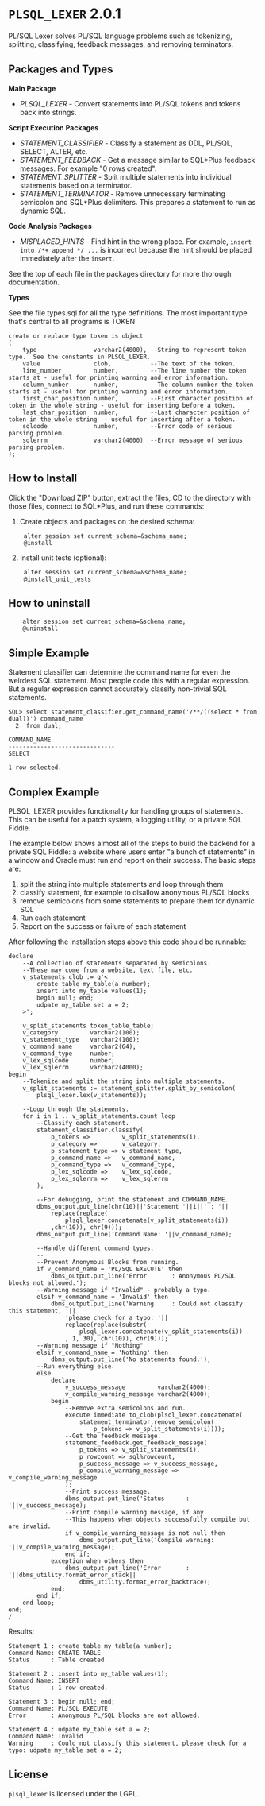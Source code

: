 `PLSQL_LEXER` 2.0.1
===================

PL/SQL Lexer solves PL/SQL language problems such as tokenizing, splitting, classifying, feedback messages, and removing terminators.

## Packages and Types

**Main Package**

 - *PLSQL_LEXER* - Convert statements into PL/SQL tokens and tokens back into strings.

**Script Execution Packages**

 - *STATEMENT_CLASSIFIER* - Classify a statement as DDL, PL/SQL, SELECT, ALTER, etc.
 - *STATEMENT_FEEDBACK* - Get a message similar to SQL*Plus feedback messages.  For example "0 rows created".
 - *STATEMENT_SPLITTER* - Split multiple statements into individual statements based on a terminator.
 - *STATEMENT_TERMINATOR* - Remove unnecessary terminating semicolon and SQL*Plus delimiters.  This prepares a statement to run as dynamic SQL.

**Code Analysis Packages**

 - *MISPLACED_HINTS* - Find hint in the wrong place.  For example, `insert into /*+ append */ ...` is incorrect because the hint should be placed immediately after the `insert`.

See the top of each file in the packages directory for more thorough documentation.

**Types**

See the file types.sql for all the type definitions.  The most important type that's central to all programs is TOKEN:

	create or replace type token is object
	(
		type                varchar2(4000), --String to represent token type.  See the constants in PLSQL_LEXER.
		value               clob,           --The text of the token.
		line_number         number,         --The line number the token starts at - useful for printing warning and error information.
		column_number       number,         --The column number the token starts at - useful for printing warning and error information.
		first_char_position number,         --First character position of token in the whole string - useful for inserting before a token.
		last_char_position  number,         --Last character position of token in the whole string  - useful for inserting after a token.
		sqlcode             number,         --Error code of serious parsing problem.
		sqlerrm             varchar2(4000)  --Error message of serious parsing problem.
	);

## How to Install

Click the "Download ZIP" button, extract the files, CD to the directory with those files, connect to SQL*Plus, and run these commands:

1. Create objects and packages on the desired schema:

        alter session set current_schema=&schema_name;
        @install

2. Install unit tests (optional):

        alter session set current_schema=&schema_name;
        @install_unit_tests

## How to uninstall

        alter session set current_schema=&schema_name;
        @uninstall

## Simple Example

Statement classifier can determine the command name for even the weirdest SQL
statement.  Most people code this with a regular expression.  But a regular
expression cannot accurately classify non-trivial SQL statements.

	SQL> select statement_classifier.get_command_name('/**/((select * from dual))') command_name
	  2  from dual;

	COMMAND_NAME
	------------------------------
	SELECT

	1 row selected.

## Complex Example

PLSQL_LEXER provides functionality for handling groups of statements.  This can
be useful for a patch system, a logging utility, or a private SQL Fiddle.

The example below shows almost all of the steps to build the backend for a
private SQL Fiddle: a website where users enter "a bunch of statements" in a
window and Oracle must run and report on their success.  The basic steps are:

1. split the string into multiple statements and loop through them
2. classify statement, for example to disallow anonymous PL/SQL blocks
3. remove semicolons from some statements to prepare them for dynamic SQL
4. Run each statement
5. Report on the success or failure of each statement

After following the installation steps above this code should be runnable:

	declare
		--A collection of statements separated by semicolons.
		--These may come from a website, text file, etc.
		v_statements clob := q'<
			create table my_table(a number);
			insert into my_table values(1);
			begin null; end;
			udpate my_table set a = 2;
		>';

		v_split_statements token_table_table;
		v_category         varchar2(100);
		v_statement_type   varchar2(100);
		v_command_name     varchar2(64);
		v_command_type     number;
		v_lex_sqlcode      number;
		v_lex_sqlerrm      varchar2(4000);
	begin
		--Tokenize and split the string into multiple statements.
		v_split_statements := statement_splitter.split_by_semicolon(
			plsql_lexer.lex(v_statements));

		--Loop through the statements.
		for i in 1 .. v_split_statements.count loop
			--Classify each statement.
			statement_classifier.classify(
				p_tokens =>         v_split_statements(i),
				p_category =>       v_category,
				p_statement_type => v_statement_type,
				p_command_name =>   v_command_name,
				p_command_type =>   v_command_type,
				p_lex_sqlcode =>    v_lex_sqlcode,
				p_lex_sqlerrm =>    v_lex_sqlerrm
			);

			--For debugging, print the statement and COMMAND_NAME.
			dbms_output.put_line(chr(10)||'Statement '||i||' : '||
				replace(replace(
					plsql_lexer.concatenate(v_split_statements(i))
				,chr(10)), chr(9)));
			dbms_output.put_line('Command Name: '||v_command_name);

			--Handle different command types.
			--
			--Prevent Anonymous Blocks from running.
			if v_command_name = 'PL/SQL EXECUTE' then
				dbms_output.put_line('Error       : Anonymous PL/SQL blocks not allowed.');
			--Warning message if "Invalid" - probably a typo.
			elsif v_command_name = 'Invalid' then
				dbms_output.put_line('Warning     : Could not classify this statement, '||
					'please check for a typo: '||
					replace(replace(substr(
						plsql_lexer.concatenate(v_split_statements(i))
					, 1, 30), chr(10)), chr(9)));
			--Warning message if "Nothing"
			elsif v_command_name = 'Nothing' then
				dbms_output.put_line('No statements found.');
			--Run everything else.
			else
				declare
					v_success_message         varchar2(4000);
					v_compile_warning_message varchar2(4000);
				begin
					--Remove extra semicolons and run.
					execute immediate to_clob(plsql_lexer.concatenate(
						statement_terminator.remove_semicolon(
							p_tokens => v_split_statements(i))));
					--Get the feedback message.
					statement_feedback.get_feedback_message(
						p_tokens => v_split_statements(i), 
						p_rowcount => sql%rowcount,
						p_success_message => v_success_message,
						p_compile_warning_message => v_compile_warning_message
					);
					--Print success message.
					dbms_output.put_line('Status      : '||v_success_message);
					--Print compile warning message, if any.
					--This happens when objects successfully compile but are invalid.
					if v_compile_warning_message is not null then
						dbms_output.put_line('Compile warning: '||v_compile_warning_message);
					end if;
				exception when others then
					dbms_output.put_line('Error       : '||dbms_utility.format_error_stack||
						dbms_utility.format_error_backtrace);
				end;
			end if;
		end loop;
	end;
	/

Results:

	Statement 1 : create table my_table(a number);
	Command Name: CREATE TABLE
	Status      : Table created.

	Statement 2 : insert into my_table values(1);
	Command Name: INSERT
	Status      : 1 row created.

	Statement 3 : begin null; end;
	Command Name: PL/SQL EXECUTE
	Error       : Anonymous PL/SQL blocks are not allowed.

	Statement 4 : udpate my_table set a = 2;
	Command Name: Invalid
	Warning     : Could not classify this statement, please check for a typo: udpate my_table set a = 2;

## License
`plsql_lexer` is licensed under the LGPL.
